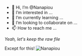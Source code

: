 - 👋 Hi, I’m @Nanapiou
- 👀 I’m interested in ...
- 🌱 I’m currently learning ...
- 💞️ I’m looking to collaborate on ...
- 📫 How to reach me ...

*Yeah, let's keep the raw file*

Except for this!
![Nanapiou](https://count.getloli.com/get/@Nanapiou?theme=rule34)

<!---
Nanapiou/Nanapiou is a ✨ special ✨ repository because its `README.md` (this file) appears on your GitHub profile.
You can click the Preview link to take a look at your changes.
--->
